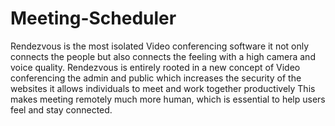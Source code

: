 # Meeting-Scheduler
Rendezvous is the most isolated Video conferencing software it not only connects the people but also connects the feeling with a high camera and voice quality. Rendezvous  is entirely  rooted in a new  concept of Video conferencing the admin and public which increases the security of the websites it allows individuals to meet and work together productively
This makes meeting remotely much more human, which is essential to help users feel and stay connected.
